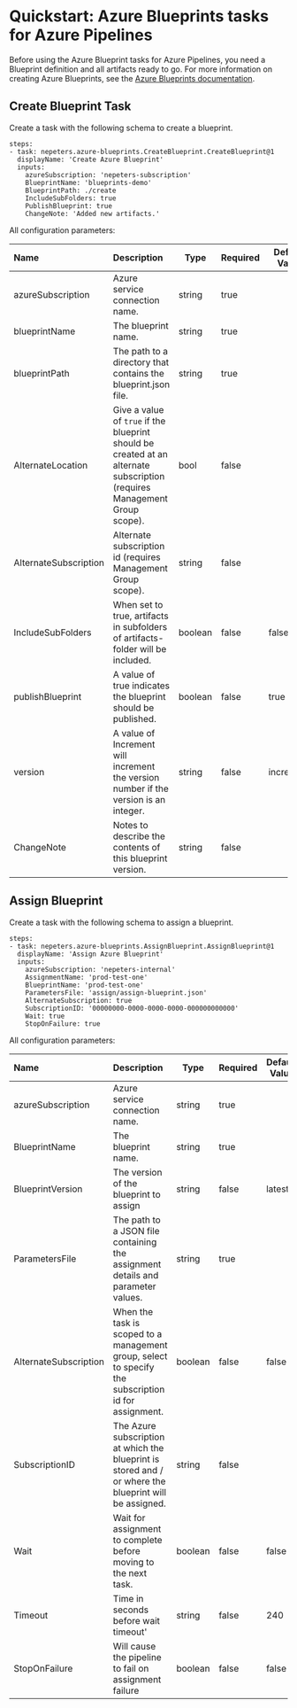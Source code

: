 # Quickstart: Azure Blueprints tasks for Azure Pipelines

Before using the Azure Blueprint tasks for Azure Pipelines, you need a Blueprint definition and all artifacts ready to go. For more information on creating Azure Blueprints, see the [Azure Blueprints documentation](https://docs.microsoft.com/en-us/azure/governance/blueprints/?WT.mc_id=blueprintsextension-github-nepeters).

## Create Blueprint Task

Create a task with the following schema to create a blueprint.

```
steps:
- task: nepeters.azure-blueprints.CreateBlueprint.CreateBlueprint@1
  displayName: 'Create Azure Blueprint'
  inputs:
    azureSubscription: 'nepeters-subscription'
    BlueprintName: 'blueprints-demo'
    BlueprintPath: ./create
    IncludeSubFolders: true
    PublishBlueprint: true
    ChangeNote: 'Added new artifacts.'
```

All configuration parameters:

| Name | Description | Type | Required | Default Value |
|:---|:---|---|--|--|
| azureSubscription | Azure service connection name. | string | true | |
| blueprintName | The blueprint name. | string | true | |
| blueprintPath | The path to a directory that contains the blueprint.json file.| string | true | |
| AlternateLocation | Give a value of `true` if the blueprint should be created at an alternate subscription (requires Management Group scope). | bool | false | |
| AlternateSubscription | Alternate subscription id (requires Management Group scope). | string | false | |
| IncludeSubFolders | When set to true, artifacts in subfolders of artifacts-folder will be included. | boolean | false | false |
| publishBlueprint | A value of true indicates the blueprint should be published. | boolean | false | true |
| version | A value of Increment will increment the version number if the version is an integer. | string | false | increment |
| ChangeNote | Notes to describe the contents of this blueprint version. | string | false | |


## Assign Blueprint

Create a task with the following schema to assign a blueprint.

```
steps:
- task: nepeters.azure-blueprints.AssignBlueprint.AssignBlueprint@1
  displayName: 'Assign Azure Blueprint'
  inputs:
    azureSubscription: 'nepeters-internal'
    AssignmentName: 'prod-test-one'
    BlueprintName: 'prod-test-one'
    ParametersFile: 'assign/assign-blueprint.json'
    AlternateSubscription: true
    SubscriptionID: '00000000-0000-0000-0000-000000000000'
    Wait: true
    StopOnFailure: true
```

All configuration parameters:

| Name | Description | Type | Required | Default Value |
|:---|:---|---|--|--|
| azureSubscription | Azure service connection name. | string | true | |
| BlueprintName | The blueprint name. | string | true | |
| BlueprintVersion | The version of the blueprint to assign | string | false | latest |
| ParametersFile | The path to a JSON file containing the assignment details and parameter values. | string | true | |
| AlternateSubscription | When the task is scoped to a management group, select to specify the subscription id for assignment. | boolean | false | false |
| SubscriptionID | The Azure subscription at which the blueprint is stored and / or where the blueprint will be assigned.  | string | false ||
| Wait | Wait for assignment to complete before moving to the next task.  | boolean | false | false |
| Timeout | Time in seconds before wait timeout'  | string | false | 240 |
| StopOnFailure | Will cause the pipeline to fail on assignment failure | boolean | false | false |